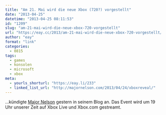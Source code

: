 ```yaml
---
title: "Am 21. Mai wird die neue Xbox (720?) vorgestellt"
date: "2013-04-25"
datetime: "2013-04-25 08:11:53"
id: "1209"
slug: "am-21-mai-wird-die-neue-xbox-720-vorgestellt"
url: "https://eay.cc/2013/am-21-mai-wird-die-neue-xbox-720-vorgestellt/"
author: "eay"
format: "link"
categories:
  - 0815
tags:
  - games
  - konsolen
  - microsoft
  - xbox
meta:
  - yourls_shorturl: "https://eay.li/233"
  - linked_list_url: "http://majornelson.com/2013/04/24/xboxreveal/"
---
```


...kündigte [Major Nelson](http://en.m.wikipedia.org/wiki/Larry_Hryb) gestern in seinem Blog an. Das Event wird um 19 Uhr unserer Zeit auf Xbox Live und Xbox.com gestreamt.
